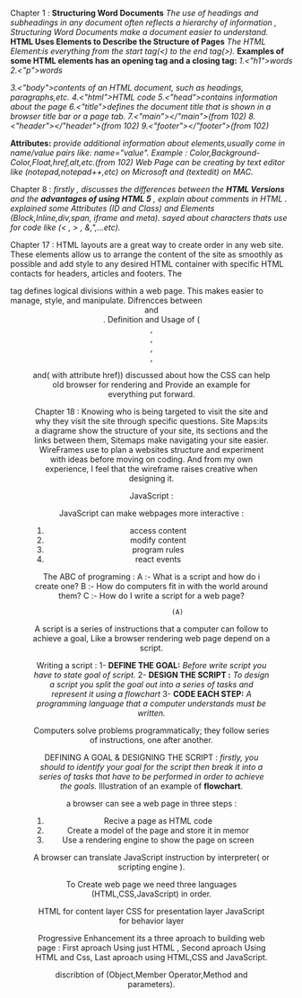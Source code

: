Chapter 1 :
**Structuring Word Documents**
*The use of headings and subheadings in any document often reflects a hierarchy of
information , Structuring Word Documents make a document easier to understand.*
**HTML Uses Elements to Describe the Structure of Pages**
*The HTML Element:is everything from the start tag(<) to the end tag(>).*
**Examples of some HTML elements has an opening tag and a closing tag:**
*1.<"h1">words</h1>*
*2.<"p">words</p>*
*3.<"body">contents of an HTML document, such as headings, paragraphs,etc.</body>*
*4.<"html">HTML code</html>*
*5.<"head">contains information about the page</head>*
*6.<"title">defines the document title that is shown in a browser title bar or a page tab.</title>*
*7.<"main"></"main">(from 102)*
*8.<"header"></"header">(from 102)*
*9.<"footer"></"footer">(from 102)*

**Attributes:** *provide additional information about elements,usually come in name/value pairs like: name="value".*
*Example : Color,Background-Color,Float,href,alt,etc.(from 102)*
*Web Page can be creating by text editor like (notepad,notepad++,etc) on Microsoft and (textedit) on MAC.*

Chapter 8 :
*firstly , discusses the differences between the **HTML Versions**  and the **advantages of using HTML 5** , explain about comments in HTML .
explained some Attributes  (ID and Class) and  Elements (Block,Inline,div,span, iframe and meta).
sayed about characters thats use for code like (< , > , &,",...etc).*

Chapter 17 :
HTML layouts are a great way to create order in any web site. 
These elements allow us to arrange the content of the site as smoothly as possible and add style to any desired HTML container with specific HTML contacts for headers, articles and footers.
The <div> tag defines logical divisions within a web page.
This makes easier to manage, style, and manipulate.
Difrencces between <header> and <footer>.
Definition and Usage of (<nav>,<aside>,<section>,<hgroup>,<figure>and(<a> with attribute href))
discussed about how the CSS can help old browser for rendering and Provide an example for everything put forward.

Chapter 18 :
Knowing who is being targeted to visit the site and why they visit the site through specific questions.
Site Maps:its a diagrame  show the structure of your site, its sections and the links between them,
Sitemaps make navigating your site easier.
WireFrames use to plan a websites structure and experiment with ideas before moving on coding.
And from my own experience, I feel that the wireframe raises creative when designing it.

JavaScript :

JavaScript can make webpages more interactive :
1. access content
2. modify content
3. program rules
4. react events

The ABC of programing :
A :- What is a script and how do i create one?
B :- How do computers fit in with the world around them?
C :- How do I write a script for a web page?

                 (A)
A script is a series of instructions that a computer can follow to achieve a goal,
Like a browser rendering web page depend on a script.

Writing a script :
1- **DEFINE THE GOAL:** *Before write script you have to state  goal of script.*
2- **DESIGN THE SCRIPT :** *To design a script you split the goal out into a series
of tasks and represent it using a flowchart*
3- **CODE EACH STEP:** *A programming language that a computer understands must be written.*

Computers solve problems programmatically; they
follow series of instructions, one after another.

DEFINING A GOAL &
DESIGNING THE SCRIPT :
*firstly, you should to identify your goal for the script then break it into a series of tasks that have to be
performed in order to achieve the goals.*
Illustration of an example of **flowchart**.

a browser can see a web page in three steps :
1. Recive a page as HTML code
2. Create a model of the page and store it in memor
3. Use a rendering engine to show the page on screen

A browser can translate JavaScript instruction by interpreter( or scripting engine ).

To Create web page we need three languages (HTML,CSS,JavaScript) in order.

HTML for content layer
CSS for presentation layer
JavaScript for behavior layer

Progressive Enhancement its a three aproach to building web page :
First aproach Using just HTML , Second aproach Using HTML and Css, Last aproach using HTML,CSS and JavaScript. 

discribtion of (Object,Member Operator,Method and parameters).
